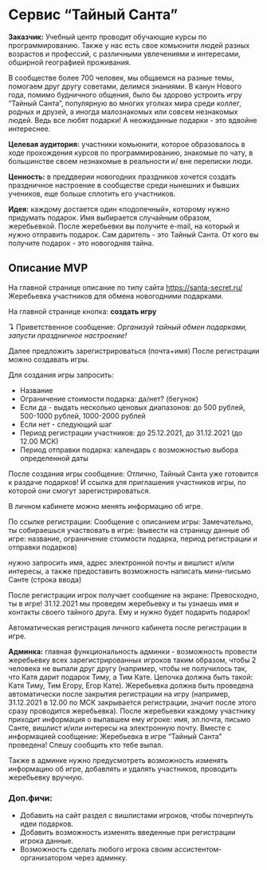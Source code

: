 # Сервис “Тайный Санта”

**Заказчик:** Учебный центр проводит обучающие курсы по программированию. 
Также у нас есть свое комьюнити людей разных возрастов и профессий, с различными 
увлечениями и интересами, обширной географией проживания.

В сообществе более 700 человек, мы общаемся на разные темы, помогаем друг другу 
советами, делимся знаниями. В канун Нового года, помимо будничного общения, было 
бы здорово устроить игру “Тайный Санта”, популярную во многих уголках мира среди 
коллег, родных и друзей, а иногда малознакомых или совсем незнакомых людей. 
Ведь все любят подарки! А неожиданные подарки - это вдвойне интереснее.

**Целевая аудитория:** участники комьюнити, которое образовалось в ходе 
прохождения курсов по программированию, знакомые по чату, в большинстве своем 
незнакомые в реальности и/ вне переписки люди.

**Ценность:** в преддверии новогодних праздников хочется создать праздничное 
настроение в  сообществе среди нынешних и бывших учеников, еще больше сплотить 
его участников.

**Идея:** каждому достается один «подопечный», которому нужно придумать подарок. 
Имя выбирается случайным образом, жеребьевкой. После жеребьевки вы получите 
e-mail, на который и нужно отправить подарок. Сам даритель - это Тайный Санта. 
От кого вы получите подарок - это новогодняя тайна.


## Описание MVP

На главной странице описание по типу сайта https://santa-secret.ru/ Жеребьевка 
участников для обмена новогодними подарками.

На главной странице кнопка: **создать игру**

↴ Приветственное сообщение: _Организуй тайный обмен подарками, запусти 
праздничное настроение!_

Далее предложить зарегистрироваться (почта+имя)
После регистрации можно создавать игры.

Для создания игры запросить:
- Название 
- Ограничение стоимости подарка: да/нет? (бегунок)
- Если да - выдать несколько ценовых диапазонов: до 500 рублей, 500-1000 рублей, 
1000-2000 рублей
- Если нет - следующий шаг
- Период регистрации участников: до 25.12.2021, до 31.12.2021 (до 12.00 МСК)
- Период отправки подарка: календарь с возможностью выбора определенной даты

После создания игры сообщение: Отлично, Тайный Санта уже готовится к раздаче 
подарков! 
И ссылка для приглашения участников игры, по которой они смогут зарегистрироваться.

В личном кабинете можно менять информацию об игре.

По ссылке регистрации: 
Сообщение с описанием игры: Замечательно, ты собираешься участвовать в игре: 
(вывести на страницу данные об игре: название, ограничение стоимости подарка, 
период регистрации и отправки подарков)

нужно запросить имя, адрес электронной почты и вишлист и/или интересы, а также 
предоставить возможность написать мини-письмо Санте (строка ввода)

После регистрации игрок получает сообщение на экране: 
Превосходно, ты в игре! 31.12.2021 мы проведем жеребьевку и ты узнаешь имя и 
контакты своего тайного друга. Ему и нужно будет подарить подарок!

Автоматическая регистрация личного кабинета после регистрации в игре.

**Админка:** главная функциональность админки - возможность провести жеребьевку 
всех зарегистрированных игроков таким образом, чтобы 2 человека не выпали друг 
другу (например, чтобы не получилось так, что Катя дарит подарок Тиму, а Тим 
Кате. Цепочка должна быть такой: Катя Тиму, Тим Егору, Егор Кате).
Жеребьевка должна быть проведена автоматически после закрытия регистрации на 
игру (например, 31.12.2021 в 12.00 по МСК закрывается регистрации, значит после 
этого сразу проводится жеребьевка).
После жеребьевки каждому участнику приходит информация о выпавшем ему игроке: 
имя, эл.почта, письмо Санте, вишлист и/или интересы на электронную почту. 
Вместе с информацией сообщение: Жеребьевка в игре “Тайный Санта” проведена! 
Спешу сообщить кто тебе выпал.

Также в админке нужно предусмотреть возможность изменять информацию об игре, 
добавлять и удалять участников, проводить жеребьевку вручную.

### Доп.фичи:

- Добавить на сайт раздел с вишлистами игроков, чтобы почерпнуть идеи подарков.
- Добавить возможность изменять введенные при регистрации игрока данные.
- Возможность сделать любого игрока своим ассистентом-организатором через админку.
